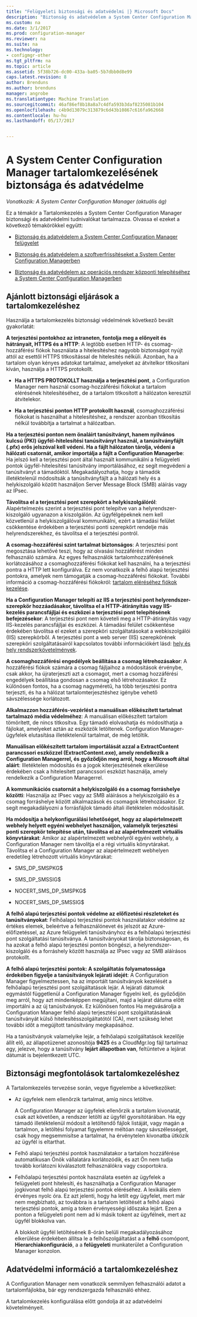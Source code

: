 ```yaml
---
title: "Felügyeleti biztonsági és adatvédelmi |} Microsoft Docs"
description: "Biztonság és adatvédelem a System Center Configuration Manager tartalomkezelési optimalizálásához."
ms.custom: na
ms.date: 3/1/2017
ms.prod: configuration-manager
ms.reviewer: na
ms.suite: na
ms.technology:
- configmgr-other
ms.tgt_pltfrm: na
ms.topic: article
ms.assetid: 5f38b726-dc00-433a-ba05-5b7dbb0d8e99
caps.latest.revision: 8
author: Brenduns
ms.author: brenduns
manager: angrobe
ms.translationtype: Machine Translation
ms.sourcegitcommit: 46af86ef8b18a8a7c4dfa593b3daf8235081b104
ms.openlocfilehash: c4b9d13079c313879c6d43b10867c616fa962668
ms.contentlocale: hu-hu
ms.lasthandoff: 05/17/2017


---
```

# <a name="security-and-privacy-for-content-management-for-system-center-configuration-manager"></a>A System Center Configuration Manager tartalomkezelésének biztonsága és adatvédelme

*Vonatkozik: A System Center Configuration Manager (aktuális ág)*

Ez a témakör a Tartalomkezelés a System Center Configuration Manager biztonsági és adatvédelmi tudnivalókat tartalmazza. Olvassa el ezeket a következő témakörökkel együtt:  

-   [Biztonság és adatvédelem a System Center Configuration Manager felügyelet](../../../apps/plan-design/security-and-privacy-for-application-management.md)  

-   [Biztonság és adatvédelem a szoftverfrissítéseket a System Center Configuration Managerben](/sccm/sum/plan-design/security-and-privacy-for-software-updates)  

-   [Biztonság és adatvédelem az operációs rendszer központi telepítéséhez a System Center Configuration Managerben](../../../osd/plan-design/security-and-privacy-for-operating-system-deployment.md)  

##  <a name="BKMK_Security_ContentManagement"></a> Ajánlott biztonsági eljárások a tartalomkezeléshez  
 Használja a tartalomkezelés biztonsági védelmének következő bevált gyakorlatát:  

 **A terjesztési pontokhoz az intraneten, fontolja meg a előnyeit és hátrányait, HTTPS és a HTTP**: A legtöbb esetben HTTP- és csomag-hozzáférési fiókok használata a hitelesítéshez nagyobb biztonságot nyújt attól az esettől HTTPS titkosítással de hitelesítés nélküli. Azonban, ha a tartalom olyan kényes adatokat tartalmaz, amelyeket az átvitelkor titkosítani kíván, használja a HTTPS protokollt.  

-   **Ha a HTTPS PROTOKOLLT használja a terjesztési pont**, a Configuration Manager nem használ csomag-hozzáférési fiókokat a tartalom elérésének hitelesítéséhez, de a tartalom titkosított a hálózaton keresztül átvitelekor.  

-   **Ha a terjesztési ponton HTTP protokollt használ**, csomaghozzáférési fiókokat is használhat a hitelesítéshez, a rendszer azonban titkosítás nélkül továbbítja a tartalmat a hálózatban.  


**Ha a terjesztési ponton nem önaláírt tanúsítványt, hanem nyilvános kulcsú (PKI) ügyfél-hitelesítési tanúsítványt használ, a tanúsítványfájlt (.pfx) erős jelszóval kell védeni. Ha a fájlt hálózaton tárolja, védeni a hálózati csatornát, amikor importálja a fájlt a Configuration Managerbe**: Ha jelszó kell a terjesztési pont által használt kommunikálni a felügyeleti pontok ügyfél-hitelesítési tanúsítvány importálásához, ez segít megvédeni a tanúsítványt a támadóktól. Megakadályozhatja, hogy a támadók illetéktelenül módosítsák a tanúsítványfájlt a a hálózati hely és a helykiszolgáló között használjon Server Message Block (SMB) aláírás vagy az IPsec.  

**Távolítsa el a terjesztési pont szerepkört a helykiszolgálóról**: Alapértelmezés szerint a terjesztési pont telepítve van a helyrendszer-kiszolgáló ugyanazon a kiszolgálón. Az ügyfélgépeknek nem kell közvetlenül a helykiszolgálóval kommunikálni, ezért a támadási felület csökkentése érdekében a terjesztési ponti szerepkört rendelje más helyrendszerekhez, és távolítsa el a terjesztési pontról.  

**A csomag-hozzáférési szint tartalmat biztonságos**: A terjesztési pont megosztása lehetővé teszi, hogy az olvasási hozzáférést minden felhasználó számára. Az egyes felhasználók tartalomhozzáférésének korlátozásához a csomaghozzáférési fiókokat kell használni, ha a terjesztési pontra a HTTP lett konfigurálva. Ez nem vonatkozik a felhő alapú terjesztési pontokra, amelyek nem támogatják a csomag-hozzáférési fiókokat. További információ a csomag-hozzáférési fiókokról: [tartalom eléréséhez fiókok kezelése](../../../core/plan-design/hierarchy/manage-accounts-to-access-content.md).


**Ha a Configuration Manager telepíti az IIS a terjesztési pont helyrendszer-szerepkör hozzáadásakor, távolítsa el a HTTP-átirányítás vagy IIS-kezelés parancsfájljai és eszközei a terjesztési pont telepítésének befejezésekor**: A terjesztési pont nem követeli meg a HTTP-átirányítás vagy IIS-kezelés parancsfájljai és eszközei. A támadási felület csökkentése érdekében távolítsa el ezeket a szerepköri szolgáltatásokat a webkiszolgálói (IIS) szerepkörből.  A terjesztési pont a web server (IIS) szerepkörének szerepköri szolgáltatásairól kapcsolatos további információkért lásd: [hely és hely rendszerkövetelmények](/sccm/core/plan-design/configs/site-and-site-system-prerequisites).  

**A csomaghozzáférési engedélyek beállítása a csomag létrehozásakor**: A hozzáférési fiókok számára a csomag fájljaihoz a módosítások érvénybe, csak akkor, ha újraterjeszti azt a csomagot, mert a csomag hozzáférési engedélyek beállítása gondosan a csomag első létrehozásakor. Ez különösen fontos, ha a csomag nagyméretű, ha több terjesztési pontra terjeszti, és ha a hálózat tartalomterjesztéshez igénybe vehető sávszélessége korlátozott.  

**Alkalmazzon hozzáférés-vezérlést a manuálisan előkészített tartalmat tartalmazó média védelméhez**: A manuálisan előkészített tartalom tömörített, de nincs titkosítva. Egy támadó elolvashatja és módosíthatja a fájlokat, amelyeket aztán az eszközök letöltenek. Configuration Manager-ügyfelek elutasítása illetéktelenül tartalmat, de még letöltik.  

**Manuálisan előkészített tartalom importálását azzal a ExtractContent parancssori eszközzel (ExtractContent.exe), amely rendelkezik a Configuration Managerrel, és győződjön meg arról, hogy a Microsoft által aláírt**: Illetéktelen módosítás és a jogok kiterjesztésének elkerülése érdekében csak a hitelesített parancssori eszközt használja, amely rendelkezik a Configuration Managerrel.  

**A kommunikációs csatornát a helykiszolgáló és a csomag forráshelye közötti**: Használja az IPsec vagy az SMB aláírásos a helykiszolgáló és a csomag forráshelye között alkalmazások és csomagok létrehozásakor. Ez segít megakadályozni a forrásfájlok támadó általi illetéktelen módosítását.  

**Ha módosítja a helykonfigurálási lehetőséget, hogy az alapértelmezett webhely helyett egyéni webhelyet használjon, valamelyik terjesztési ponti szerepkör telepítése után, távolítsa el az alapértelmezett virtuális könyvtárakat**: Amikor az alapértelmezett webhelyről egyéni webhely, a Configuration Manager nem távolítja el a régi virtuális könyvtárakat. Távolítsa el a Configuration Manager az alapértelmezett webhelyen eredetileg létrehozott virtuális könyvtárakat:  

-   SMS_DP_SMSPKG$  

-   SMS_DP_SMSSIG$  

-   NOCERT_SMS_DP_SMSPKG$  

-   NOCERT_SMS_DP_SMSSIG$  

**A felhő alapú terjesztési pontok védelme az előfizetési részleteket és tanúsítványokat**: Felhőalapú terjesztési pontok használatakor védelme az értékes elemek, beleértve a felhasználónevet és jelszót az Azure-előfizetéssel, az Azure felügyeleti tanúsítványhoz és a felhőalapú terjesztési pont szolgáltatási tanúsítványa. A tanúsítványokat tárolja biztonságosan, és ha azokat a felhő alapú terjesztési ponton böngészi, a helyrendszer-kiszolgáló és a forráshely között használja az IPsec vagy az SMB aláírásos protokollt.  

**A felhő alapú terjesztési pontok: A szolgáltatás folyamatossága érdekében figyelje a tanúsítványok lejárati idejét**: A Configuration Manager figyelmeztessen, ha az importált tanúsítványok kezelését a felhőalapú terjesztési pont szolgáltatások lejár. A lejárati dátumok egymástól függetlenül a Configuration Manager figyelni kell, és győződjön meg arról, hogy azt mindenképpen megújítani, majd a lejárat dátuma előtt importálni a az új tanúsítványok. Ez különösen fontos Ha megvásárolja a Configuration Manager felhő alapú terjesztési pont szolgáltatásának tanúsítványát külső hitelesítésszolgáltatótól (CA), mert szükség lehet további időt a megújított tanúsítvány megkapásához.  

 Ha a tanúsítványok valamelyike lejár, a felhőalapú szolgáltatások kezelője állít elő, az állapotüzenet azonosítója **9425** és a CloudMgr.log fájl tartalmaz egy, jelezve, hogy a tanúsítvány **lejárt állapotban van**, feltüntetve a lejárat dátumát is bejelentkezett UTC.  

## <a name="security-considerations-for-content-management"></a>Biztonsági megfontolások tartalomkezeléshez  
A Tartalomkezelés tervezése során, vegye figyelembe a következőket:  

-   Az ügyfelek nem ellenőrzik tartalmat, amíg nincs letöltve.  

     A Configuration Manager az ügyfelek ellenőrzik a tartalom kivonatát, csak azt követően, a rendszer letölti az ügyfél gyorsítótárában. Ha egy támadó illetéktelenül módosít a letöltendő fájlok listáját, vagy magán a tartalmon, a letöltési folyamat figyelemre méltóan nagy sávszélességet, csak hogy megsemmisítse a tartalmat, ha érvénytelen kivonatba ütközik az ügyfél is eltarthat.  

-   Felhő alapú terjesztési pontok használatakor a tartalom hozzáférése automatikusan Önök vállalatára korlátozódik, és azt Ön nem tudja tovább korlátozni kiválasztott felhasználókra vagy csoportokra.  

-   Felhőalapú terjesztési pontok használata esetén az ügyfelek a felügyeleti pont hitelesíti, és használhatja a Configuration Manager jogkivonat felhő alapú terjesztési pontok eléréséhez. A lexikális elem érvényes nyolc óra. Ez azt jelenti, hogy ha letilt egy ügyfelet, mert már nem megbízható, az továbbra is a tartalom letöltését a felhő alapú terjesztési pontok, amíg a token érvényességi időszaka lejárt. Ezen a ponton a felügyeleti pont nem ad ki másik tokent az ügyfélnek, mert az ügyfél blokkolva van.  

     A blokkolt ügyfél letöltésének 8-órán belüli megakadályozásához elkerülése érdekében állítsa le a felhőszolgáltatást a a **felhő** csomópont, **Hierarchiakonfiguráció**, a a **felügyeleti** munkaterület a Configuration Manager konzolon.  

##  <a name="BKMK_Privacy_ContentManagement"></a> Adatvédelmi információ a tartalomkezeléshez  
 A Configuration Manager nem vonatkozik semmilyen felhasználói adatot a tartalomfájlokba, bár egy rendszergazda felhasználó ehhez.  

 A tartalomkezelés konfigurálása előtt gondolja át az adatvédelmi követelményeit.  

